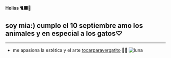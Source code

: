 #### Holiss 🐈‍⬛🖤
## soy mia:) cumplo el 10 septiembre amo los animales y en especial a los gatos♡ 
___
* me apasiona la estética y el arte
[tocarparavergatito](https://g.co/about/ggdpd3)
🔮💜
![luna](https://images.app.goo.gl/z6Pu9PMwvXMAvrTNA)
